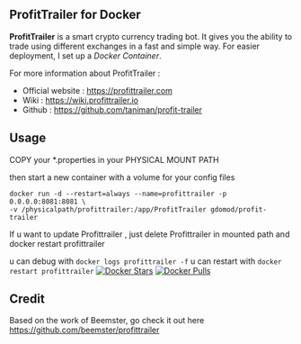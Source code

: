 ProfitTrailer for Docker
------------------------

**ProfitTrailer** is a smart crypto currency trading bot. It gives you the ability to trade using different exchanges in a fast and simple way.
For easier deployment, I set up a *Docker Container*.

For more information about ProfitTrailer :

 - Official website : https://profittrailer.com
 - Wiki : https://wiki.profittrailer.io
 - Github : https://github.com/taniman/profit-trailer

Usage
-----

COPY your *.properties in your PHYSICAL MOUNT PATH

then start a new container with a volume for your config files

    docker run -d --restart=always --name=profittrailer -p 0.0.0.0:8081:8081 \
    -v /physicalpath/profittrailer:/app/ProfitTrailer gdomod/profit-trailer

If u want to update Profittrailer , just delete Profittrailer in mounted path and docker restart profittrailer

u can debug with `docker logs profittrailer -f`
u can restart with `docker restart profittrailer`
[![Docker Stars](https://img.shields.io/docker/stars/gdomod/profit-trailer.svg)](https://hub.docker.com/r/gdomod/profit-trailer/)
[![Docker Pulls](https://img.shields.io/docker/pulls/gdomod/profit-trailer.svg)](https://hub.docker.com/r/gdomod/profit-trailer/)

Credit
------

Based on the work of Beemster, go check it out here
https://github.com/beemster/profittrailer
